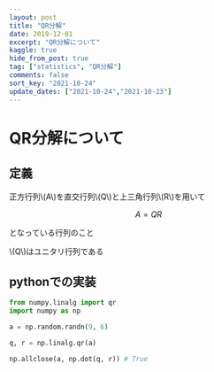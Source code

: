 ```yaml
---
layout: post
title: "QR分解"
date: 2019-12-01
excerpt: "QR分解について"
kaggle: true
hide_from_post: true
tag: ["statistics", "QR分解"]
comments: false
sort_key: "2021-10-24"
update_dates: ["2021-10-24","2021-10-23"]
---
```


# QR分解について

## 定義

正方行列\\(A\\)を直交行列\\(Q\\)と上三角行列\\(R\\)を用いて

$$
A = QR
$$

となっている行列のこと

\\(Q\\)はユニタリ行列である


## pythonでの実装

```python
from numpy.linalg import qr
import numpy as np

a = np.random.randn(9, 6)

q, r = np.linalg.qr(a)

np.allclose(a, np.dot(q, r)) # True
```

